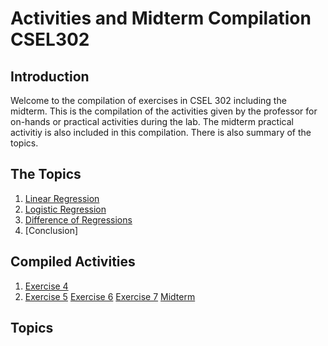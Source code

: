 # Activities and Midterm Compilation CSEL302

## Introduction
Welcome to the compilation of exercises in CSEL 302 including the midterm. This is the compilation of the activities given by the professor for on-hands or practical activities during the lab. The midterm practical activitiy is also included in this compilation. There is also summary of the topics.

## The Topics
1. [Linear Regression](Introduction)
2. [Logistic Regression]()
3. [Difference of Regressions]()
4. [Conclusion]

## Compiled Activities
1. <a href="2A_ORELLANO_EXER4.ipynb">Exercise 4</a>
2. <a href="2A_ORELLANO_EXER5.ipynb">Exercise 5</a>
<a href="2A_ORELLANO_EXER6.ipynb">Exercise 6</a>
<a href="2A_ORELLANO_EXER6.ipynb">Exercise 7</a>
<a href="2A_ORELLANO_MIDTERM.ipynb">Midterm</a>

## Topics
